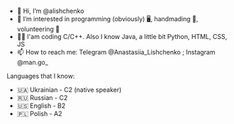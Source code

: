 - 👋 Hi, I’m @alishchenko
- 👀 I’m interested in programming (obviously) 🖥, handmading 🧶, volunteering 👶
- 👩‍💻 I'am coding C/C++. Also I know Java, a little bit Python, HTML, CSS, JS
- 📫 How to reach me: Telegram @Anastasiia_Lishchenko ; Instagram @man.go_


Languages that I know:
- 🇺🇦 Ukrainian - C2 (native speaker)
- 🇷🇺 Russian - C2
- 🇺🇸 English - B2
- 🇵🇱 Polish - A2






<!---
alishchenko/alishchenko is a ✨ special ✨ repository because its `README.md` (this file) appears on your GitHub profile.
You can click the Preview link to take a look at your changes.
--->
